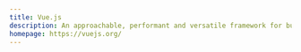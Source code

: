 ```yaml
---
title: Vue.js
description: An approachable, performant and versatile framework for building web user interfaces.
homepage: https://vuejs.org/
---
```

